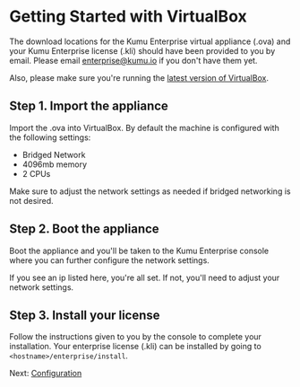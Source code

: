 # Getting Started with VirtualBox

The download locations for the Kumu Enterprise virtual appliance (.ova) and your
Kumu Enterprise license (.kli) should have been provided to you by email. Please email
<a href="mailto:enterprise@kumu.io">enterprise@kumu.io</a> if you don't have them yet.

Also, please make sure you're running the
<a href="https://www.virtualbox.org/">latest version of VirtualBox</a>.

## Step 1. Import the appliance

Import the .ova into VirtualBox. By default the machine is configured with the
following settings:

- Bridged Network
- 4096mb memory
- 2 CPUs

Make sure to adjust the network settings as needed if bridged networking is
not desired.

## Step 2. Boot the appliance

Boot the appliance and you'll be taken to the Kumu Enterprise console where you
can further configure the network settings.

If you see an ip listed here, you're all set.  If not, you'll need to adjust
your network settings.

## Step 3. Install your license

Follow the instructions given to you by the console to complete your installation.
Your enterprise license (.kli) can be installed by going to `<hostname>/enterprise/install`.

<footer class="page-footer">
  <div class="next">Next: <a href="configuration.md">Configuration</a></div>
</footer>
